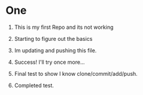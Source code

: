 # One

1. This is my first Repo and its not working

2. Starting to figure out the basics

3. Im updating and pushing this file. 

4. Success! I'll try once more... 

5. Final test to show I know clone/commit/add/push.

6. Completed test.
